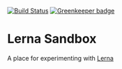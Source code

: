 [![Build Status](https://travis-ci.org/brentertz/lerna-sandbox.svg?branch=master)](https://travis-ci.org/brentertz/lerna-sandbox)
[![Greenkeeper badge](https://badges.greenkeeper.io/brentertz/lerna-sandbox.svg)](https://greenkeeper.io/)

# Lerna Sandbox

A place for experimenting with [Lerna](https://github.com/lerna/lerna)
